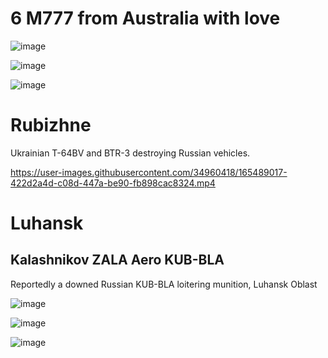 # 6 M777 from Australia with love

![image](https://user-images.githubusercontent.com/34960418/165488752-ed525c84-ed5c-41e6-ae45-cd3a14a477c5.png)

![image](https://user-images.githubusercontent.com/34960418/165488768-750056e3-c8b6-47cc-a6bb-f5b557c6cfe6.png)

![image](https://user-images.githubusercontent.com/34960418/165488785-65db8309-8235-4d53-88e4-13c25fe58a23.png)


# Rubizhne

Ukrainian T-64BV and BTR-3 destroying Russian vehicles.

https://user-images.githubusercontent.com/34960418/165489017-422d2a4d-c08d-447a-be90-fb898cac8324.mp4


# Luhansk

## Kalashnikov ZALA Aero KUB-BLA

Reportedly a downed Russian KUB-BLA loitering munition, Luhansk Oblast

![image](https://user-images.githubusercontent.com/34960418/165489516-14676567-7936-40fe-9a34-1d02759b1cf9.png)

![image](https://user-images.githubusercontent.com/34960418/165489532-109bca9e-db84-4bf5-bb35-9bc50ab5e7fd.png)

![image](https://user-images.githubusercontent.com/34960418/165489549-0d3fa48b-cf25-42e8-b7dd-d600ffb20b56.png)




